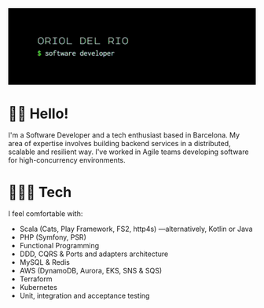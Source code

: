 <img src="banner.gif" />

# 👋🏻 Hello!

I'm a Software Developer and a tech enthusiast based in Barcelona. My area of expertise involves building backend services in a distributed, scalable and resilient way. I've worked in Agile teams developing software for high-concurrency environments.

# 👨🏻‍💻 Tech

I feel comfortable with:

- Scala (Cats, Play Framework, FS2, http4s) —alternatively, Kotlin or Java
- PHP (Symfony, PSR)
- Functional Programming
- DDD, CQRS & Ports and adapters architecture
- MySQL & Redis
- AWS (DynamoDB, Aurora, EKS, SNS & SQS)
- Terraform
- Kubernetes
- Unit, integration and acceptance testing
